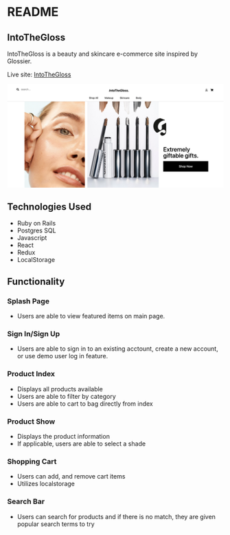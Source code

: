 # README

## IntoTheGloss

IntoTheGloss is a beauty and skincare e-commerce site inspired by Glossier. 

Live site: [IntoTheGloss](https://isabelle-glossier.herokuapp.com/#/)

![text](https://github.com/Isabelleshafran/IntoTheGloss/blob/master/app/assets/images/readme/Splash.png?raw=true)

## Technologies Used 
* Ruby on Rails
* Postgres SQL 
* Javascript
* React 
* Redux
* LocalStorage

## Functionality 

### Splash Page 
 * Users are able to view featured items on main page. 

### Sign In/Sign Up
 * Users are able to sign in to an existing acctount, create a new account, or use demo user log in feature.

### Product Index 
 * Displays all products available 
 * Users are able to filter by category 
 * Users are able to cart to bag directly from index

### Product Show
 * Displays the product information 
 * If applicable, users are able to select a shade 

### Shopping Cart
 * Users can add, and remove cart items 
 * Utilizes localstorage 

### Search Bar
 * Users can search for products and if there is no match, they are given popular search terms to try 
